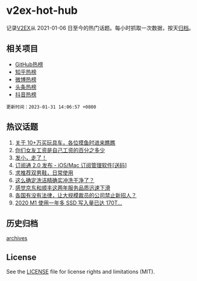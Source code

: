 # v2ex-hot-hub

 记录[V2EX](https://www.v2ex.com/)从 2021-01-06 日至今的热门话题。每小时抓取一次数据，按天[归档](archives)。
 
 ## 相关项目

- [GitHub热榜](https://github.com/it985/github-hot-hub)
- [知乎热榜](https://github.com/it985/zhihu-hot-hub)
- [微博热榜](https://github.com/it985/weibo-hot-hub)
- [头条热榜](https://github.com/it985/toutiao-hot-hub)
- [抖音热榜](https://github.com/it985/douyin-hot-hub)


 `更新时间：2023-01-31 14:06:57 +0800`

## 热议话题

1. [关于 10+万买玩具车，各位摸鱼时进来瞧瞧](https://www.v2ex.com/t/911638)
1. [你们女友工资是自己工资的百分之多少](https://www.v2ex.com/t/911671)
1. [发小，走了！](https://www.v2ex.com/t/911802)
1. [订阅通 2.0 发布 - iOS/Mac 订阅管理软件[送码]](https://www.v2ex.com/t/911840)
1. [求推荐双男鞋，日常使用](https://www.v2ex.com/t/911677)
1. [这么确定洗洁精确实冲洗干净了？](https://www.v2ex.com/t/911661)
1. [感觉京东和顺丰这两年服务品质迅速下滑](https://www.v2ex.com/t/911831)
1. [各国有没有法律，让大规模裁员的公司禁止新招人？](https://www.v2ex.com/t/911792)
1. [2020 M1 使用一年多 SSD 写入量已达 170T...](https://www.v2ex.com/t/911728)

## 历史归档

[archives](archives)

## License

See the [LICENSE](LICENSE) file for license rights and limitations (MIT).
